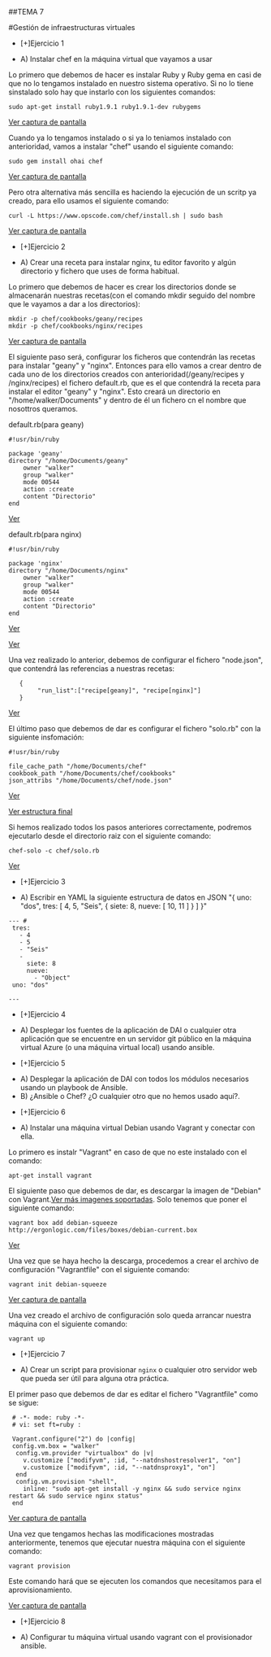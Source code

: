 ##TEMA 7

#Gestión de infraestructuras virtuales


* [+]Ejercicio 1
 - A) Instalar chef en la máquina virtual que vayamos a usar

Lo primero que debemos de hacer es instalar Ruby y Ruby gema en casi de que no lo tengamos instalado en nuestro sistema operativo. Si no lo tiene sinstalado solo hay que instarlo con los siguientes comandos:

    sudo apt-get install ruby1.9.1 ruby1.9.1-dev rubygems

[Ver captura de pantalla](https://www.dropbox.com/s/r5pw790961nx18s/Captura%20de%20pantalla%202015-01-27%20a%20la%28s%29%2012.12.34.png?dl=0)

Cuando ya lo tengamos instalado o si ya lo teniamos instalado con anterioridad, vamos a instalar "chef" usando el siguiente comando:

    sudo gem install ohai chef

[Ver captura de pantalla](https://www.dropbox.com/s/y5ha2mykw14qr9t/Captura%20de%20pantalla%202015-01-27%20a%20la%28s%29%2012.16.28.png?dl=0)

Pero otra alternativa más sencilla es haciendo la ejecución de un scritp ya creado, para ello usamos el siguiente comando:

    curl -L https://www.opscode.com/chef/install.sh | sudo bash

[Ver captura de pantalla](https://www.dropbox.com/s/ffvtt2rr814oi2c/Captura%20de%20pantalla%202015-01-27%20a%20la%28s%29%2012.25.55.png?dl=0)

* [+]Ejercicio 2
 - A) Crear una receta para instalar nginx, tu editor favorito y algún directorio y fichero que uses de forma habitual.

Lo primero que debemos de hacer es crear los directorios donde se almacenarán nuestras recetas(con el comando mkdir seguido del nombre que le vayamos a dar a los directorios):

    mkdir -p chef/cookbooks/geany/recipes
    mkdir -p chef/cookbooks/nginx/recipes

[Ver captura de pantalla](https://www.dropbox.com/s/zcclv1p9eiz54e2/Captura%20de%20pantalla%202015-01-27%20a%20la%28s%29%2012.36.15.png?dl=0)

El siguiente paso será, configurar los ficheros que contendrán las recetas para instalar "geany" y "nginx".
Entonces para ello vamos a crear dentro de cada uno de los directorios creados con anterioridad(/geany/recipes y /nginx/recipes) el fichero default.rb, que es el que contendrá la receta para instalar el editor "geany" y "nginx". Esto creará un directorio en "/home/walker/Documents" y dentro de él un fichero cn el nombre que nosottros queramos.

default.rb(para geany)

   ```
   #!usr/bin/ruby
   
   package 'geany'
   directory "/home/Documents/geany"
       owner "walker"
       group "walker"
       mode 00544
       action :create
       content "Directorio"
   end
   ```
[Ver](https://www.dropbox.com/s/7mr9kgg7urbeatq/Captura%20de%20pantalla%202015-01-27%20a%20la%28s%29%2012.55.07.png?dl=0)

default.rb(para nginx)

   ```
   #!usr/bin/ruby
   
   package 'nginx'
   directory "/home/Documents/nginx"
       owner "walker"
       group "walker"
       mode 00544
       action :create
       content "Directorio"
   end
   ```

[Ver](https://www.dropbox.com/s/ywwd76zad030tm7/Captura%20de%20pantalla%202015-01-27%20a%20la%28s%29%2013.00.40.png?dl=0)

[Ver](https://www.dropbox.com/s/babomuxld2amd1m/Captura%20de%20pantalla%202015-01-27%20a%20la%28s%29%2012.51.05.png?dl=0)

Una vez realizado lo anterior, debemos de configurar el fichero "node.json", que contendrá las referencias a nuestras recetas:

```
   {
        "run_list":["recipe[geany]", "recipe[nginx]"]
   }
```
[Ver](https://www.dropbox.com/s/xkrooyxmb1fj8s0/Captura%20de%20pantalla%202015-01-27%20a%20la%28s%29%2013.07.25.png?dl=0)

El último paso que debemos de dar es configurar el fichero "solo.rb" con la siguiente insfomación:

   ```
   #!usr/bin/ruby
   
   file_cache_path "/home/Documents/chef"
   cookbook_path "/home/Documents/chef/cookbooks"
   json_attribs "/home/Documents/chef/node.json"
   ```

[Ver](https://www.dropbox.com/s/agy0ifolnlf1sko/Captura%20de%20pantalla%202015-01-27%20a%20la%28s%29%2013.09.33.png?dl=0)

[Ver estructura final](https://www.dropbox.com/s/pme9iv2sl4kswj6/Captura%20de%20pantalla%202015-01-27%20a%20la%28s%29%2013.05.26.png?dl=0)

Si hemos realizado todos los pasos anteriores correctamente, podremos ejecutarlo desde el directorio raiz con el siguiente comando:

    chef-solo -c chef/solo.rb

[Ver](https://www.dropbox.com/s/lc55bheiz2u0uon/Captura%20de%20pantalla%202015-01-27%20a%20la%28s%29%2013.10.30.png?dl=0)

* [+]Ejercicio 3
 - A) Escribir en YAML la siguiente estructura de datos en JSON
"{ uno: "dos", tres: [ 4, 5, "Seis", { siete: 8, nueve: [ 10, 11 ] } ] }"

```
--- # 
 tres:
   - 4
   - 5
   - "Seis"
   -
     siete: 8
     nueve:
       - "Object"
 uno: "dos"

---
```


* [+]Ejercicio 4
 - A) Desplegar los fuentes de la aplicación de DAI o cualquier otra aplicación que se encuentre en un servidor git público en la máquina virtual Azure (o una máquina virtual local) usando ansible.

* [+]Ejercicio 5
 - A) Desplegar la aplicación de DAI con todos los módulos necesarios usando un playbook de Ansible.
 - B) ¿Ansible o Chef? ¿O cualquier otro que no hemos usado aquí?.

* [+]Ejercicio 6
 - A) Instalar una máquina virtual Debian usando Vagrant y conectar con ella.

Lo primero es instalr "Vagrant" en caso de que no este instalado con el comando:

    apt-get install vagrant
El siguiente paso que debemos de dar, es descargar la imagen de "Debian" con Vagrant.[Ver más imagenes soportadas](http://www.vagrantbox.es/). Solo tenemos que poner el siguiente comando:

    vagrant box add debian-squeeze http://ergonlogic.com/files/boxes/debian-current.box

[Ver](https://www.dropbox.com/s/fcx51lbt0vfssce/Captura%20de%20pantalla%202015-01-27%20a%20la%28s%29%2013.24.07.png?dl=0)

Una vez que se haya hecho la descarga, procedemos a crear el archivo de configuración "Vagrantfile" con el siguiente comando:

    vagrant init debian-squeeze

[Ver captura de pantalla]()

Una vez creado el archivo de configuración solo queda arrancar nuestra máquina con el siguiente comando:

    vagrant up




* [+]Ejercicio 7
 - A) Crear un script para provisionar `nginx` o cualquier otro servidor
web que pueda ser útil para alguna otra práctica.

El primer paso que debemos de dar es editar el fichero "Vagrantfile" como se sigue:

```
 # -*- mode: ruby -*-
 # vi: set ft=ruby :

 Vagrant.configure("2") do |config|
 config.vm.box = "walker"
  config.vm.provider "virtualbox" do |v|
    v.customize ["modifyvm", :id, "--natdnshostresolver1", "on"]
    v.customize ["modifyvm", :id, "--natdnsproxy1", "on"]
  end
  config.vm.provision "shell",
    inline: "sudo apt-get install -y nginx && sudo service nginx restart && sudo service nginx status"
 end
```

[Ver captura de pantalla]()

Una vez que tengamos hechas las modificaciones mostradas anteriormente, tenemos que ejecutar nuestra máquina con el siguiente comando:

    vagrant provision

Este comando hará que se ejecuten los comandos que necesitamos para el aprovisionamiento.

[Ver captura de pantalla]()


* [+]Ejercicio 8
 - A) Configurar tu máquina virtual usando vagrant con el provisionador
ansible.
